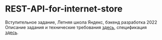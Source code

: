 # REST-API-for-internet-store
Вступительное задание, Летняя школа Яндекс, бэкенд разработка 2022
Описание задания и технические требования [здесь](https://github.com/danil569/REST-API-for-internet-store/blob/main/Task.md), 
спецификация [здесь](https://github.com/danil569/REST-API-for-internet-store/blob/main/Task.md).

